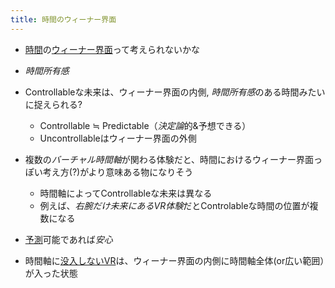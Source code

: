 ```yaml
---
title: 時間のウィーナー界面
---
```


* [時間](%E6%99%82%E9%96%93.md)の[ウィーナー界面](%E3%82%A6%E3%82%A3%E3%83%BC%E3%83%8A%E3%83%BC%E7%95%8C%E9%9D%A2.md)って考えられないかな

* *時間所有感*

* Controllableな未来は、ウィーナー界面の内側, *時間所有感*のある時間みたいに捉えられる?
  
  * Controllable ≒ Predictable（*決定論*的&予想できる）
  * Uncontrollableはウィーナー界面の外側
* 複数の*バーチャル時間軸*が関わる体験だと、時間におけるウィーナー界面っぽい考え方(?)がより意味ある物になりそう
  
  * 時間軸によってControllableな未来は異なる
  * 例えば、*右腕だけ未来にあるVR体験*だとControlableな時間の位置が複数になる
* [予測](%E4%BA%88%E6%B8%AC.md)可能であれば*安心*

* 時間軸に[没入しないVR](%E6%B2%A1%E5%85%A5%E3%81%97%E3%81%AA%E3%81%84VR.md)は、ウィーナー界面の内側に時間軸全体(or広い範囲）が入った状態
